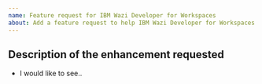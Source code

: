 ```yaml
---
name: Feature request for IBM Wazi Developer for Workspaces
about: Add a feature request to help IBM Wazi Developer for Workspaces improve
---
```


<!-- Search for existing enhancement requests to avoid duplication

Before filing an enhancement check here if this is already a documented issue or filed by someone else:

- Check the documentation's Known Issues and Troubleshooting pages: <https://ibm.biz/wazi-crw-doc>
- Check the Open and Closed issues list in this GitHub repository: <https://github.com/ibm/wazi-codeready-workspaces-images/issues>
- If this is a problem with Red Hat&reg; CodeReady Workspaces then check and file a bug here, please: <https://issues.redhat.com/browse/CRW>

-->

<!-- Describe the feature you'd like. -->

## Description of the enhancement requested

- I would like to see..
